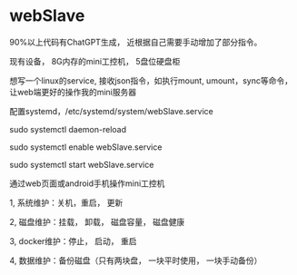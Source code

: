 # webSlave

90%以上代码有ChatGPT生成， 近根据自己需要手动增加了部分指令。

现有设备， 8G内存的mini工控机， 5盘位硬盘柜

想写一个linux的service, 接收json指令，如执行mount, umount，sync等命令， 让web端更好的操作我的mini服务器


配置systemd，/etc/systemd/system/webSlave.service

sudo systemctl daemon-reload

sudo systemctl enable webSlave.service

sudo systemctl start webSlave.service


通过web页面或android手机操作mini工控机

1, 系统维护：关机，重启， 更新

2, 磁盘维护：挂载， 卸载， 磁盘容量， 磁盘健康

3, docker维护：停止， 启动， 重启

4, 数据维护：备份磁盘（只有两块盘， 一块平时使用， 一块手动备份）
